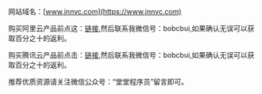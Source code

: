 网站域名：[www.jnnvc.com](https://www.jnnvc.com)

购买阿里云产品前点这：[链接](http://www.jnnvc.com),然后联系我微信号：bobcbui,如果确认无误可以获取百分之十的返利。

购买腾讯云产品前点击：[链接](https://cloud.tencent.com/redirect.php?redirect=1001&cps_key=1f42279c2a7797d3e903b11b4a93f858&from=console),然后联系我微信号：bobcbui,如果确认无误可以获取百分之十的返利。

推荐优质资源请关注微信公众号：“堂堂程序员”留言即可。


